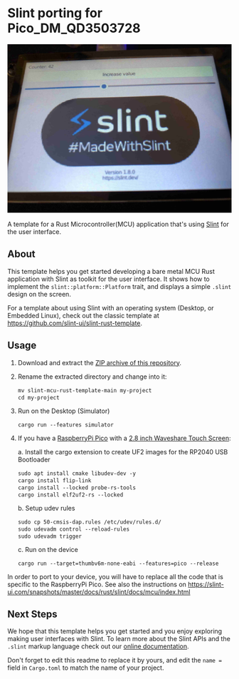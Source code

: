 # Slint porting for Pico_DM_QD3503728

![demo](assets/pico_dm_qd3503728_slint.jpeg)

A template for a Rust Microcontroller(MCU) application that's using [Slint](https://slint-ui.com) for the user interface.

## About

This template helps you get started developing a bare metal MCU Rust application with Slint as toolkit for the user interface.
It shows how to implement the `slint::platform::Platform` trait, and displays a simple `.slint` design on the screen.

For a template about using Slint with an operating system (Desktop, or Embedded Linux), check out the
classic template at https://github.com/slint-ui/slint-rust-template.

## Usage

1. Download and extract the [ZIP archive of this repository](https://github.com/slint-ui/slint-mcu-rust-template/archive/refs/heads/main.zip).
2. Rename the extracted directory and change into it:
    ```
    mv slint-mcu-rust-template-main my-project
    cd my-project
    ```
3. Run on the Desktop (Simulator)
    ```
    cargo run --features simulator
    ```
4. If you have a [RaspberryPi Pico](https://www.raspberrypi.com/products/raspberry-pi-pico/) with a [2.8 inch Waveshare Touch Screen](https://www.waveshare.com/pico-restouch-lcd-2.8.htm):

   a. Install the cargo extension to create UF2 images for the RP2040 USB Bootloader
      ```
      sudo apt install cmake libudev-dev -y
      cargo install flip-link
      cargo install --locked probe-rs-tools
      cargo install elf2uf2-rs --locked
      ```

   b. Setup udev rules
      ```
      sudo cp 50-cmsis-dap.rules /etc/udev/rules.d/
      sudo udevadm control --reload-rules
      sudo udevadm trigger
      ```

   c. Run on the device
      ```
      cargo run --target=thumbv6m-none-eabi --features=pico --release
      ```

In order to port to your device, you will have to replace all the code that is specific to the RaspberryPi Pico.
See also the instructions on https://slint-ui.com/snapshots/master/docs/rust/slint/docs/mcu/index.html

## Next Steps

We hope that this template helps you get started and you enjoy exploring making user interfaces with Slint. To learn more
about the Slint APIs and the `.slint` markup language check out our [online documentation](https://slint-ui.com/docs/rust/slint/).

Don't forget to edit this readme to replace it by yours, and edit the `name =` field in `Cargo.toml` to match the name of your project.
